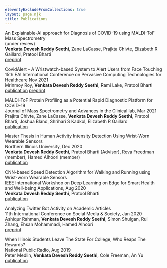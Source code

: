 ```yaml
---
eleventyExcludeFromCollections: true
layout: page.njk
title: Publications
---
```


An Explainable-AI approach for Diagnosis of COVID-19 using MALDI-ToF Mass Spectrometry   
(under review)   
**Venkata Devesh Reddy Seethi**, Zane LaCasse, Prajkta Chivte, Elizabeth R Gaillard, Pratool Bharti   
[preprint](https://arxiv.org/abs/2109.14099)

CovidAlert - A Wristwatch-based System to Alert Users from Face Touching   
15th EAI International Conference on Pervasive Computing Technologies for Healthcare Nov 2021  
Mrinmoy Roy, **Venkata Devesh Reddy Seethi**, Rami Lake, Pratool Bharti      
[publication](https://link.springer.com/chapter/10.1007/978-3-030-99194-4_30) [preprint](https://arxiv.org/abs/2112.00131)


MALDI-ToF Protein Profiling as a Potential Rapid Diagnostic Platform for COVID-19  
Journal of Mass Spectrometry and Advances in the Clinical lab, Mar 2021  
Prajkta Chivte, Zane LaCasse, **Venkata Devesh Reddy Seethi**, Pratool Bharti, Joshua Bland, Shrihari S Kadkol, Elizabeth R Gaillard    
[publication](https://pubmed.ncbi.nlm.nih.gov/34518823/)

Master Thesis in Human Activity Intensity Detection Using Wrist-Worn Wearable Sensors  
Northern Illinois University, Dec 2020  
**Venkata Devesh Reddy Seethi**, Pratool Bharti (Advisor), Reva Freedman (member), Hamed Alhoori (member)   
[publication](https://www.proquest.com/docview/2555941433?pq-origsite=gscholar&fromopenview=true)

CNN-based Speed Detection Algorithm for Walking and Running using Wrist-worn Wearable Sensors  
IEEE International Workshop on Deep Learning on Edge for Smart Health and Well-being Applications, Aug 2020  
**Venkata Devesh Reddy Seethi**, Pratool Bharti  
[publication](https://ieeexplore.ieee.org/document/9239671)


Analyzing Twitter Bot Activity on Academic Articles  
11th International Conference on Social Media & Society, Jan 2020   
Ashiqur Rahman, **Venkata Devesh Reddy Seethi**, Simon Shulgan, Rui Zhang, Ehsan Mohammadi, Hamed Alhoori    
[preprint](https://alhoori.github.io/publications/ashiqur-2020-bots.pdf)

When Illinois Students Leave The State For College, Who Reaps The Rewards?  
National Public Radio, Aug 2019  
Peter Medlin, **Venkata Devesh Reddy Seethi**, Cole Freeman, An Yu  
[publication](https://www.northernpublicradio.org/education/2019-08-07/when-illinois-students-leave-the-state-for-college-who-reaps-the-rewards)